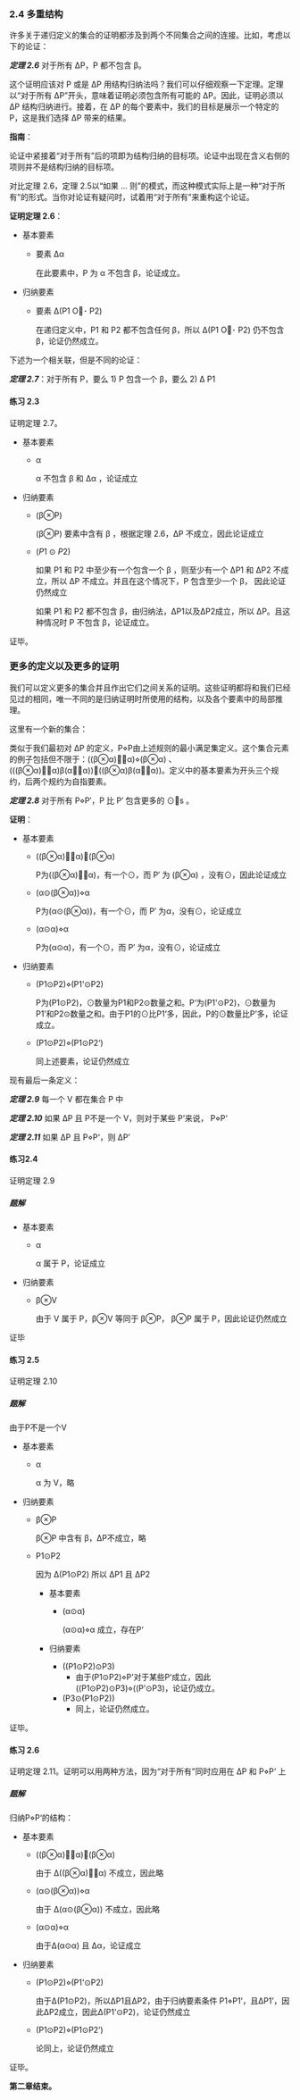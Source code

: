 ### 2.4 多重结构

许多关于递归定义的集合的证明都涉及到两个不同集合之间的连接。比如，考虑以下的论证：

***定理 2.6*** 对于所有 ΔP，P 都不包含 β。

这个证明应该对 P 或是 ΔP 用结构归纳法吗？我们可以仔细观察一下定理。定理以“对于所有 ΔP”开头，意味着证明必须包含所有可能的 ΔP。因此，证明必须以  ΔP 结构归纳进行。接着，在 ΔP 的每个要素中，我们的目标是展示一个特定的 P，这是我们选择 ΔP 带来的结果。

**指南**：

论证中紧接着“对于所有”后的项即为结构归纳的目标项。论证中出现在含义右侧的项则并不是结构归纳的目标项。

对比定理 2.6，定理 2.5以“如果 ... 则”的模式，而这种模式实际上是一种“对于所有”的形式。当你对论证有疑问时，试着用“对于所有”来重构这个论证。

**证明定理 2.6**：

- 基本要素

  - 要素 Δα

    在此要素中，P 为 α 不包含 β，论证成立。

- 归纳要素

  - 要素 Δ(P1 O･ P2)

    在递归定义中，P1 和 P2 都不包含任何 β，所以 Δ(P1 O･ P2) 仍不包含 β，论证仍然成立。

下述为一个相关联，但是不同的论证：

***定理 2.7***：对于所有 P，要么 1) P 包含一个 β，要么 2) Δ P1

#### 练习 2.3

证明定理 2.7。

- 基本要素

  - α 

    α 不包含 β 和 Δα ，论证成立

- 归纳要素

  - (β⊗P)

    (β⊗P) 要素中含有 β ，根据定理 2.6，ΔP 不成立，因此论证成立
    
  - (*P*1 ⊙ *P*2)

    如果 P1 和 P2 中至少有一个包含一个 β ，则至少有一个 ΔP1 和 ΔP2 不成立，所以 ΔP 不成立。并且在这个情况下，P 包含至少一个 β， 因此论证仍然成立

    如果 P1 和 P2 都不包含 β，由归纳法，ΔP1以及ΔP2成立，所以 ΔP。且这种情况时 P 不包含 β，论证成立。

证毕。



### 更多的定义以及更多的证明

我们可以定义更多的集合并且作出它们之间关系的证明。这些证明都将和我们已经见过的相同，唯一不同的是归纳证明时所使用的结构，以及各个要素中的局部推理。

这里有一个新的集合：

类似于我们最初对 ΔP 的定义，P⋄P由上述规则的最小满足集定义。这个集合元素的例子包括但不限于：((β⊗α)⊙α)⋄(β⊗α) 、 (((β⊗α)⊙α)β(α⊙α))⋄((β⊗α)β(α⊙α))。定义中的基本要素为开头三个规约，后两个规约为自指要素。

***定理 2.8*** 对于所有 P⋄P′，P 比 P′ 包含更多的 ⊙s 。

**证明**：

- 基本要素

  - ((β⊗α)⊙α)⋄(β⊗α) 

    P为((β⊗α)⊙α)，有一个⊙，而 P′ 为 (β⊗α) ，没有⊙，因此论证成立

  - (α⊙(β⊗α))⋄α

    P为(α⊙(β⊗α))，有一个⊙，而 P′ 为α，没有⊙，论证成立

  - (α⊙α)⋄α

    P为(α⊙α)，有一个⊙，而 P′ 为α，没有⊙，论证成立

- 归纳要素

  - (P1⊙P2)⋄(P1'⊙P2)

    P为(P1⊙P2)，⊙数量为P1和P2⊙数量之和。P‘为(P1'⊙P2)，⊙数量为P1’和P2⊙数量之和。由于P1的⊙比P1‘多，因此，P的⊙数量比P’多，论证成立。

  - (P1⊙P2)⋄(P1⊙P2‘)

    同上述要素，论证仍然成立

现有最后一条定义：

***定理 2.9*** 每一个 V 都在集合 P 中

***定理 2.10*** 如果 ΔP 且 P不是一个 V，则对于某些 P’来说， P⋄P‘

***定理 2.11*** 如果 ΔP 且 P⋄P‘，则 ΔP’

#### 练习2.4 

证明定理 2.9

##### 题解

- 基本要素

  - α

    α 属于 P，论证成立

- 归纳要素

  - β⊗V

    由于 V 属于 P，β⊗V 等同于 β⊗P， β⊗P 属于 P，因此论证仍然成立

证毕

#### 练习 2.5

证明定理 2.10

##### 题解

由于P不是一个V

- 基本要素

  - α

    α 为 V，略

- 归纳要素

  - β⊗P

    β⊗P 中含有 β，ΔP不成立，略

  - P1⊙P2

    因为 Δ(P1⊙P2) 所以 ΔP1 且  ΔP2

    - 基本要素

      - (α⊙α)

        (α⊙α)⋄α 成立，存在P‘

    - 归纳要素

      - ((P1⊙P2)⊙P3)
        - 由于(P1⊙P2)⋄P’对于某些P‘成立，因此((P1⊙P2)⊙P3)⋄((P’⊙P3)，论证仍成立。
      - (P3⊙(P1⊙P2))
        - 同上，论证仍然成立。

证毕。

#### 练习 2.6

证明定理 2.11。证明可以用两种方法，因为“对于所有”同时应用在  ΔP 和 P⋄P‘ 上

##### 题解

归纳P⋄P‘的结构：

- 基本要素

  - ((β⊗α)⊙α)⋄(β⊗α) 

    由于 Δ((β⊗α)⊙α) 不成立，因此略

  - (α⊙(β⊗α))⋄α

    由于 Δ(α⊙(β⊗α)) 不成立，因此略

  - (α⊙α)⋄α

    由于Δ(α⊙α) 且 Δα，论证成立

- 归纳要素

  - (P1⊙P2)⋄(P1'⊙P2)

    由于Δ(P1⊙P2)，所以ΔP1且ΔP2，由于归纳要素条件 P1⋄P1‘，且ΔP1’，因此ΔP2成立，因此Δ(P1'⊙P2)，论证仍然成立

  - (P1⊙P2)⋄(P1⊙P2’)

    论同上，论证仍然成立

证毕。

**第二章结束。**

